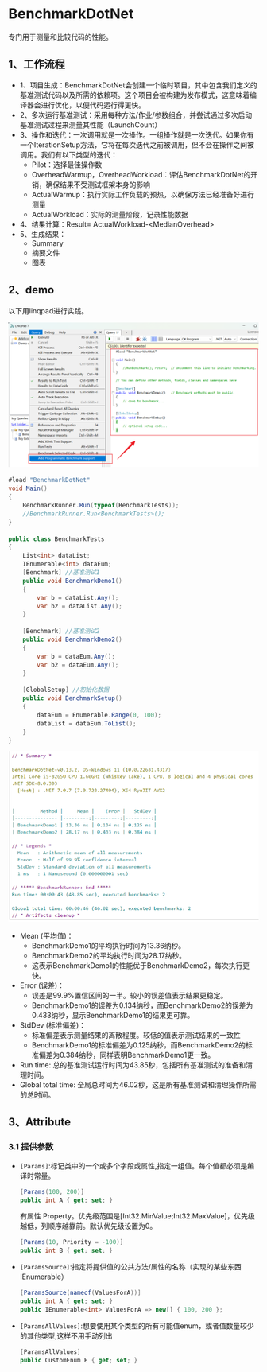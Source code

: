 # BenchmarkDotNet
专门用于测量和比较代码的性能。

## 1、工作流程
- 1、项目生成：BenchmarkDotNet会创建一个临时项目，其中包含我们定义的基准测试代码以及所需的依赖项。这个项目会被构建为发布模式，这意味着编译器会进行优化，以便代码运行得更快。
- 2、多次运行基准测试：采用每种方法/作业/参数组合，并尝试通过多次启动基准测试过程来测量其性能（LaunchCount）
- 3、操作和迭代：一次调用就是一次操作。一组操作就是一次迭代。如果你有一个IterationSetup方法，它将在每次迭代之前被调用，但不会在操作之间被调用。我们有以下类型的迭代：
    - Pilot：选择最佳操作数
    - OverheadWarmup，OverheadWorkload：评估BenchmarkDotNet的开销，确保结果不受测试框架本身的影响
    - ActualWarmup：执行实际工作负载的预热，以确保方法已经准备好进行测量
    - ActualWorkload：实际的测量阶段，记录性能数据
- 4、结果计算：Result= ActualWorkload-\<MedianOverhead\>
- 5、生成结果：
    - Summary
    - 摘要文件
    - 图表

## 2、demo
以下用linqpad进行实践。

![2024-10-21-13-50-58.png](./images/2024-10-21-13-50-58.png)

```cs
#load "BenchmarkDotNet"
void Main()
{
	BenchmarkRunner.Run(typeof(BenchmarkTests));
	//BenchmarkRunner.Run<BenchmarkTests>(); 
}

public class BenchmarkTests
{
	List<int> dataList;
	IEnumerable<int> dataEum;
	[Benchmark] //基准测试1
	public void BenchmarkDemo1()
	{
		var b = dataList.Any();
		var b2 = dataList.Any();
	}

	[Benchmark] //基准测试2
	public void BenchmarkDemo2()
	{
		var b = dataEum.Any();
		var b2 = dataEum.Any();
	}

	[GlobalSetup] //初始化数据
	public void BenchmarkSetup()
	{
		dataEum = Enumerable.Range(0, 100);
		dataList = dataEum.ToList();
	}
}
```
![2024-10-21-14-36-18.png](./images/2024-10-21-14-36-18.png)

- Mean (平均值)：
    - BenchmarkDemo1的平均执行时间为13.36纳秒。
    - BenchmarkDemo2的平均执行时间为28.17纳秒。
    - 这表示BenchmarkDemo1的性能优于BenchmarkDemo2，每次执行更快。
- Error (误差)：
    - 误差是99.9%置信区间的一半。较小的误差值表示结果更稳定。
    - BenchmarkDemo1的误差为0.134纳秒，而BenchmarkDemo2的误差为0.433纳秒，显示BenchmarkDemo1的结果更可靠。
- StdDev (标准偏差)：
    - 标准偏差表示测量结果的离散程度。较低的值表示测试结果的一致性
    - BenchmarkDemo1的标准偏差为0.125纳秒，而BenchmarkDemo2的标准偏差为0.384纳秒，同样表明BenchmarkDemo1更一致。
- Run time: 总的基准测试运行时间为43.85秒，包括所有基准测试的准备和清理时间。
- Global total time: 全局总时间为46.02秒，这是所有基准测试和清理操作所需的总时间。

## 3、Attribute
### 3.1 提供参数
- `[Params]`:标记类中的一个或多个字段或属性,指定一组值。每个值都必须是编译时常量。
    ```cs
    [Params(100, 200)]
    public int A { get; set; }
    ```
    有属性 Property。优先级范围是[Int32.MinValue;Int32.MaxValue]，优先级越低，列顺序越靠前。默认优先级设置为0。
    ```cs
    [Params(10, Priority = -100)]
    public int B { get; set; }
    ```

- `[ParamsSource]`:指定将提供值的公共方法/属性的名称（实现的某些东西IEnumerable）
    ```cs
    [ParamsSource(nameof(ValuesForA))]
    public int A { get; set; }
    public IEnumerable<int> ValuesForA => new[] { 100, 200 };
    ```

- `[ParamsAllValues]`:想要使用某个类型的所有可能值enum，或者值数量较少的其他类型,这样不用手动列出
    ```cs
    [ParamsAllValues]
    public CustomEnum E { get; set; }
    ```
